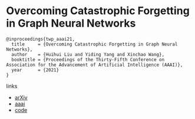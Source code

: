 # Overcoming Catastrophic Forgetting in Graph Neural Networks

```
@inproceedings{twp_aaai21,
  title     = {Overcoming Catastrophic Forgetting in Graph Neural Networks},
  author    = {Huihui Liu and Yiding Yang and Xinchao Wang},
  booktitle = {Proceedings of the Thirty-Fifth Conference on Association for the Advancement of Artificial Intelligence (AAAI)},
  year      = {2021}
}
```

links
- [arXiv](https://arxiv.org/abs/2012.06002)
- [aaai](https://www.aaai.org/AAAI21Papers/AAAI-2037.LiuH.pdf)
- [code](https://github.com/hhliu79/TWP)

